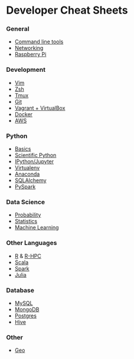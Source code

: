Developer Cheat Sheets
======================

### General
- [Command line tools](general/commandline.md)
- [Networking](general/networking.md)
- [Raspberry Pi](general/raspberry.md)

### Development
- [Vim](dev/vim.md)
- [Zsh](dev/zsh.md)
- [Tmux](dev/tmux.md)
- [Git](dev/git.md)
- [Vagrant + VirtualBox](dev/vm.md)
- [Docker](dev/docker.md)
- [AWS](dev/aws.md)

### Python
- [Basics](python/python.md)
- [Scientific Python](python/scientific-python.md)
- [IPython/Jupyter](python/ipython.md)
- [Virtualenv](python/virtualenv.md)
- [Anaconda](python/anaconda.md)
- [SQLAlchemy](python/sqlalchemy.md)
- [PySpark](python/pyspark.md)

### Data Science
- [Probability](ds/probability-review.pdf)
- [Statistics](ds/stats-review.pdf)
- [Machine Learning](ds/ml-review.pdf)

### Other Languages
- [R](lang/r.md) & [R-HPC](lang/r-hpc.md)
- [Scala](lang/scala.md)
- [Spark](lang/scala-spark.md)
- [Julia](lang/julia.md)

### Database
- [MySQL](db/mysql.md)
- [MongoDB](db/mongodb.md)
- [Postgres](db/postgres.md)
- [Hive](db/hive.md)

### Other
- [Geo](other/geo.md)
